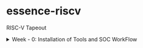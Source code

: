 # essence-riscv
RISC-V Tapeout 
<details>
  <summary>Week - 0: Installation of Tools and SOC WorkFlow</summary>
  
  ### System Requirements
  - Minimum 6GB RAM
  - 50GB HDD
  - Ubuntu 20.04+ (recommended)
  - 4 vCPU

  ### Oracle Virtual Machine
  - Download: [https://www.virtualbox.org/wiki/Downloads](https://www.virtualbox.org/wiki/Downloads)

  ### Tool Check

  <details>
    <summary>Yosys Installation</summary>

    ```
    sudo apt-get update
    git clone https://github.com/YosysHQ/yosys.git
    cd yosys
    sudo apt install make   # If make is not installed
    sudo apt-get install build-essential clang bison flex \
      libreadline-dev gawk tcl-dev libffi-dev git \
      graphviz xdot pkg-config python3 libboost-system-dev \
      libboost-python-dev libboost-filesystem-dev zlib1g-dev
    make config-gcc
    make
    sudo make install
    ```
  </details>

  <details>
    <summary>Icarus Verilog Installation</summary>

    ```
    sudo apt-get update
    sudo apt-get install iverilog
    ```
  </details>

  <details>
    <summary>GTKWave Installation</summary>

    ```
    sudo apt-get update
    sudo apt install gtkwave
    ```
  </details>

  <details>
    <summary>SoC Workflow Summary</summary>

  - Chip modelling begins with specs in C and a testbench written in C.
  - A soft copy of the hardware is created using RTL (Verilog) for SoC design flow.
  - The SoC consists of processor cores and peripherals/IPs subdivided for modular design.
  - Components undergo gate-level netlist synthesis, macro synthesis, and analog IP functional modeling.
  - SoC integration assembles all blocks, including GPIOs, floorplanning, placement, clock tree synthesis, and routing for physical design.
  - Physical design leads to GDSII layout, followed by design rule checks (DRC/LVS).
  - Final SoC verification ensures all design stages are functionally equivalent (O1 = O2 = O3 = O4).
  - Resulting SoCs run at target frequencies (typically 100–130 MHz) and are applied in products like smartwatches, Arduino boards, TV panels, and AC applications.
  - Testbenches remain in C language throughout verification for consistency and speed.

</details>
  


  
